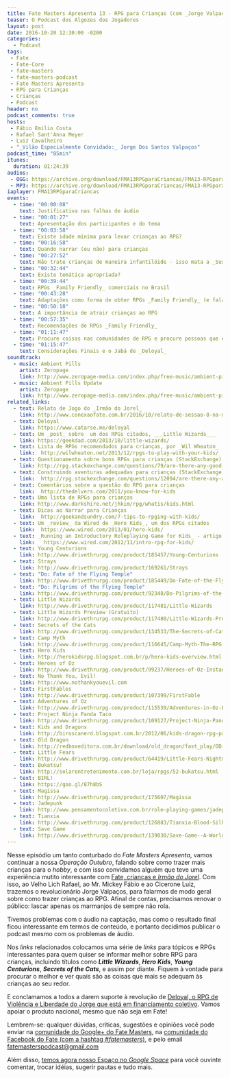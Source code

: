 ```yaml
---
title: Fate Masters Apresenta 13 - RPG para Crianças (com _Jorge Valpaços_)
teaser: O Podcast dos Algozes dos Jogadores
layout: post
date: 2016-10-20 12:30:00 -0200
categories:
  - Podcast
tags:
 - Fate
 - Fate-Core
 - fate-masters
 - fate-masters-podcast
 - Fate Masters Apresenta
 - RPG para Crianças
 - Crianças
 - Podcast
header: no
podcast_comments: true 
hosts:
 - Fábio Emilio Costa
 - Rafael Sant'Anna Meyer
 - Luiz Cavalheiro
 - "_Vilão Especialmente Convidado:_ Jorge Dos Santos Valpaços"
podcast_time: "85min"
itunes:
  duration: 01:24:39
audios:
 - OGG: https://archive.org/download/FMA13RPGparaCriancas/FMA13-RPGparaCriancas.ogg       
 - MP3: https://archive.org/download/FMA13RPGparaCriancas/FMA13-RPGparaCriancas.mp3
iaplayer: FMA13RPGparaCriancas
events:
  - time: "00:00:08"
    text: Justificativa nas falhas de áudio
  - time: "00:01:27"
    text: Apresentação dos participantes e do tema
  - time: "00:03:58"
    text: Existe idade mínima para levar crianças ao RPG?
  - time: "00:16:58"
    text: Quando narrar (ou não) para crianças
  - time: "00:27:52"
    text: Não trate crianças de maneira infantilóide - isso mata a _Suspensão de Descrença_
  - time: "00:32:44"
    text: Existe temática apropriada?
  - time: "00:39:44"
    text: RPGs _Family Friendly_ comerciais no Brasil 
  - time: "00:43:28"
    text: Adaptações como forma de obter RPGs _Family Friendly_ (e falando de _Irmão do Jorel_)
  - time: "00:50:18"
    text: A importância de atrair crianças ao RPG
  - time: "00:57:35"
    text: Recomendações de RPGs _Family Friendly_
  - time: "01:11:47"
    text: Procure coisas nas comunidades de RPG e procure pessoas que estão trabalhando nisso
  - time: "01:15:47"
    text: Considerações Finais e o Jabá de _Deloyal_
soundtrack:
  - music: Ambient Pills
    artist: Zeropage
    link: http://www.zeropage-media.com/index.php/free-music/ambient-pills
  - music: Ambient Pills Update
    artist: Zeropage
    link: http://www.zeropage-media.com/index.php/free-music/ambient-pills-update
related_links:
  - text: Relato de Jogo do _Irmão do Jorel_
    link: http://www.conexaofate.com.br/2016/10/relato-de-sessao-8-na-mesa-criancas-e.html
  - text: Deloyal
    link: https://www.catarse.me/deloyal
  - text: Um _post_ sobre  um dos RPGs citados, ___Little Wizards___
    link: https://geekdad.com/2013/10/little-wizards/
  - text: Lista de RPGs recomendados para crianças, por _Wil Wheaton_
    link:  http://wilwheaton.net/2013/12/rpgs-to-play-with-your-kids/
  - text: Questionamento sobre bons RPGs para crianças (StackExchange)
    link: http://rpg.stackexchange.com/questions/79/are-there-any-good-tabletop-rpgs-for-young-beginning-players
  - text: Construindo aventuras adequadas para crianças (StackExchange)
    link:  http://rpg.stackexchange.com/questions/12094/are-there-any-adventures-designed-specifically-for-younger-children
  - text: Comentários sobre a questão do RPG para crianças
    link:  http://thedelvers.com/2011/you-know-for-kids
  - text: Uma lista de RPGs para crianças
    link: http://www.darkshire.net/jhkim/rpg/whatis/kids.html
  - text: Dicas ao Narrar para Crianças
    link:  http://geekandsundry.com/7-tips-to-rpging-with-kids/
  - text: Um _review_ da Wired de _Hero Kids_, um dos RPGs citados
    link:  https://www.wired.com/2013/01/hero-kids/
  - text: _Running an Introductory Roleplaying Game for Kids_ - artigo da _Wired_
    link:   https://www.wired.com/2012/11/intro-rpg-for-kids/
  - text: Young Centurions
    link: http://www.drivethrurpg.com/product/185457/Young-Centurions
  - text: Strays
    link: http://www.drivethrurpg.com/product/169261/Strays
  - text: "Do: Fate of the Flying Temple"
    link: http://www.drivethrurpg.com/product/185449/Do-Fate-of-the-Flying-Temple
  - text: "Do: Pilgrims of the Flying Temple"
    link: http://www.drivethrurpg.com/product/92348/Do-Pilgrims-of-the-Flying-Temple
  - text: Little Wizards
    link: http://www.drivethrurpg.com/product/117481/Little-Wizards
  - text: Little Wizards Preview (Gratuito)
    link: http://www.drivethrurpg.com/product/117480/Little-Wizards-Preview
  - text: Secrets of the Cats
    link: http://www.drivethrurpg.com/product/134533/The-Secrets-of-Cats--A-World-of-Adventure-for-Fate-Core
  - text: Camp Myth
    link: http://www.drivethrurpg.com/product/116645/Camp-Myth-The-RPG
  - text: Hero Kids
    link: http://herokidsrpg.blogspot.com.br/p/hero-kids-overview.html
  - text: Heroes of Oz
    link: http://www.drivethrurpg.com/product/99237/Heroes-of-Oz-Instant-Oz-Quickstart-Rules
  - text: No Thank You, Evil!
    link: http://www.nothankyouevil.com
  - text: FirstFables
    link: http://www.drivethrurpg.com/product/107399/FirstFable
  - text: Adventures of Oz
    link: http://www.drivethrurpg.com/product/115539/Adventures-in-Oz-Fantasy-Roleplaying-Beyond-the-Yellow-Brick-Road
  - text: Project Ninja Panda Taco
    link: http://www.drivethrurpg.com/product/109127/Project-Ninja-Panda-Taco
  - text: Kids and Dragons
    link: http://biroscanerd.blogspot.com.br/2012/06/kids-dragon-rpg-para-gurizada.html
  - text: Old Dragon
    link: http://redboxeditora.com.br/download/old_dragon/fast_play/OD-Manual-Fast-Play-v1.0_2.pdf
  - text: Little Fears
    link: http://www.drivethrurpg.com/product/64419/Little-Fears-Nightmare-Edition
  - text: Bukatsu!
    link: http://solarentretenimento.com.br/loja/rpgs/52-bukatsu.html
  - text: BIRL!
    link: https://goo.gl/87h8bS
  - text: Magissa
    link: http://www.drivethrurpg.com/product/175607/Magissa
  - text: Jadepunk
    link: http://www.pensamentocoletivo.com.br/role-playing-games/jadepunk/
  - text: Tianxia
    link: http://www.drivethrurpg.com/product/126883/Tianxia-Blood-Silk--Jade
  - text: Save Game
    link: http://www.drivethrurpg.com/product/139030/Save-Game--A-World-of-Adventure-for-Fate-Core
---
```


Nesse episódio um tanto conturbado do _Fate Masters Apresenta_, vamos continuar a nossa _Operação Outubro_, falando sobre como trazer mais crianças para o _hobby_, e com isso convidamos alguém que teve uma experiência mutito interessante com [Fate, crianças e _Irmão do Jorel_][irmao-do-jorel]. Com isso, ao Velho Lich Rafael, ao Mr. Mickey Fábio e ao Cicerone Luiz, trazemos o revolucionário Jorge Valpaços, para falarmos de modo geral sobre como trazer crianças ao RPG. Afinal de contas, precisamos renovar o público: lascar apenas os marmanjos de sempre não rola.

Tivemos problemas com o áudio na captação, mas como o resultado final ficou interessante em termos de conteúdo, e portanto decidimos publicar o podcast mesmo com os problemas de áudio.

Nos _links_ relacionados colocamos uma série de _links_ para tópicos e RPGs interessantes para quem quiser se informar melhor sobre RPG para crianças, incluindo títulos como ___Little Wizards___, ___Hero Kids___, ___Young Centurions___, ___Secrets of the Cats___, e assim por diante.  Fiquem à vontade para procurar o melhor e ver quais são as coisas que mais se adequam às crianças ao seu redor.

E conclamamos a todos a darem suporte à revolução de [Deloyal, o RPG de Violência e Liberdade do Jorge que está em financiamento coletivo][deloyal]. Vamos apoiar o produto nacional, mesmo que não seja em Fate!

Lembrem-se: qualquer  dúvidas, críticas, sugestões  e opiniões você pode enviar na [comunidade do Google+ do Fate Masters][gplus], na [comunidade do Facebook do Fate (com a hashtag _#fatemasters_)][fb], e pelo email <fatemasterspodcast@gmail.com>

Além disso, [temos agora nosso Espaço no _Google Space_][spaces] para você ouvinte comentar, trocar idéias, sugerir pautas e tudo mais.

[gplus]: https://plus.google.com/communities/100913016060492249875
[fb]: https://www.facebook.com/groups/faterpgbrasil/
[spaces]: https://goo.gl/spaces/gFqsaUsaSJN1boHH9
[irmao-do-jorel]: http://www.conexaofate.com.br/2016/10/relato-de-sessao-8-na-mesa-criancas-e.html
[deloyal]: https://www.catarse.me/deloyal
